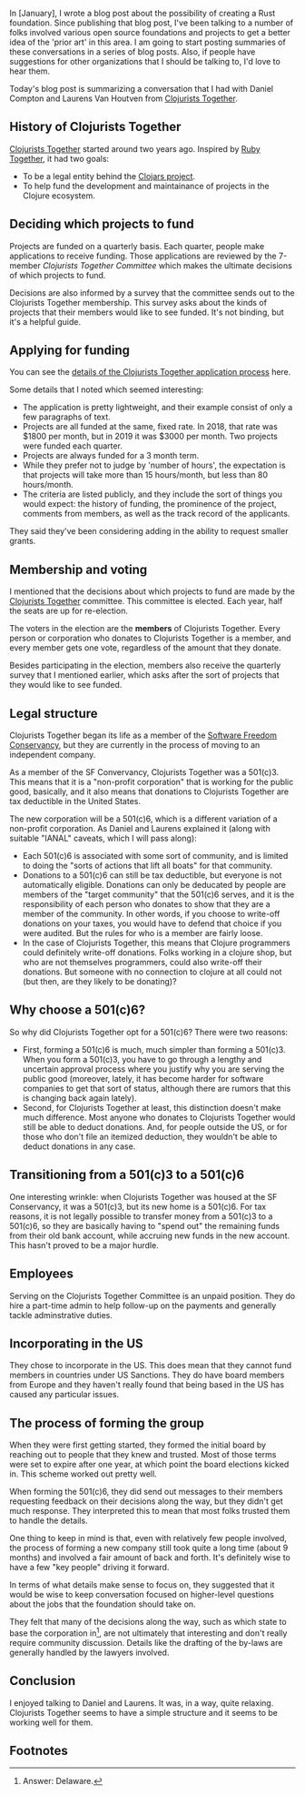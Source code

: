 In [January], I wrote a blog post about the possibility of creating a Rust foundation. Since publishing that blog post, I've been talking to a number of folks involved various open source foundations and projects to get a better idea of the 'prior art' in this area. I am going to start posting summaries of these conversations in a series of blog posts. Also, if people have suggestions for other organizations that I should be talking to, I'd love to hear them.

Today's blog post is summarizing a conversation that I had with Daniel Compton and Laurens Van Houtven from [Clojurists Together].

[Clojurists Together]: https://www.clojuriststogether.org/team/

## History of Clojurists Together

[Clojurists Together] started around two years ago. Inspired by [Ruby Together], it had two goals:

* To be a legal entity behind the [Clojars project](https://clojars.org/).
* To help fund the development and maintainance of projects in the Clojure ecosystem.

[Ruby Together]: https://rubytogether.org/

## Deciding which projects to fund

Projects are funded on a quarterly basis. Each quarter, people make applications to receive funding. Those applications are reviewed by the 7-member *Clojurists Together Committee* which makes the ultimate decisions of which projects to fund.

Decisions are also informed by a survey that the committee sends out to the Clojurists Together membership. This survey asks about the kinds of projects that their members would like to see funded. It's not binding, but it's a helpful guide.

## Applying for funding

You can see the [details of the Clojurists Together application process](https://www.clojuriststogether.org/open-source/) here.  

Some details that I noted which seemed interesting:

* The application is pretty lightweight, and their example consist of only a few paragraphs of text.
* Projects are all funded at the same, fixed rate. In 2018, that rate was $1800 per month, but in 2019 it was $3000 per month. Two projects were funded each quarter.
* Projects are always funded for a 3 month term.
* While they prefer not to judge by 'number of hours', the expectation is that projects will take more than 15 hours/month, but less than 80 hours/month.
* The criteria are listed publicly, and they include the sort of things you would expect: the history of funding, the prominence of the project, comments from members, as well as the track record of the applicants.

They said they've been considering adding in the ability to request smaller grants.

## Membership and voting

I mentioned that the decisions about which projects to fund are made by the [Clojurists Together] committee. This committee is elected. Each year, half the seats are up for re-election. 

The voters in the election are the **members** of Clojurists Together. Every person or corporation who donates to Clojurists Together is a member, and every member gets one vote, regardless of the amount that they donate.

Besides participating in the election, members also receive the quarterly survey that I mentioned earlier, which asks after the sort of projects that they would like to see funded.

## Legal structure

Clojurists Together began its life as a member of the [Software Freedom Conservancy][SFC], but they are currently in the process of moving to an independent company.

As a member of the SF Convervancy, Clojurists Together was a 501(c)3. This means that it is a "non-profit corporation" that is working for the public good, basically, and it also means that donations to Clojurists Together are tax deductible in the United States.

[SFC]: https://sfconservancy.org/

The new corporation will be a 501(c)6, which is a different variation of a non-profit corporation.  As Daniel and Laurens explained it (along with suitable "IANAL" caveats, which I will pass along):

* Each 501(c)6 is associated with some sort of community, and is limited to doing the "sorts of actions that lift all boats" for that community. 
* Donations to a 501(c)6 can still be tax deductible, but everyone is not automatically eligible. Donations can only be deducated by people are members of the "target community" that the 501(c)6 serves, and it is the responsibility of each person who donates to show that they are a member of the community. In other words, if you choose to write-off donations on your taxes, you would have to defend that choice if you were audited. But the rules for who is a member are fairly loose.
* In the case of Clojurists Together, this means that Clojure programmers could definitely write-off donations. Folks working in a clojure shop, but who are not themselves programmers, could also write-off their donations. But someone with no connection to clojure at all could not (but then, are they likely to be donating)?

## Why choose a 501(c)6?

So why did Clojurists Together opt for a 501(c)6? There were two reasons:

* First, forming a 501(c)6 is much, much simpler than forming a 501(c)3. When you form a 501(c)3, you have to go through a lengthy and uncertain approval process where you justify why you are serving the public good (moreover, lately, it has become harder for software companies to get that sort of status, although there are rumors that this is changing back again lately).
* Second, for Clojurists Together at least, this distinction doesn't make much difference. Most anyone who donates to Clojurists Together would still be able to deduct donations. And, for people outside the US, or for those who don't file an itemized deduction, they wouldn't be able to deduct donations in any case.

## Transitioning from a 501(c)3 to a 501(c)6

One interesting wrinkle: when Clojurists Together was housed at the SF Conservancy, it was a 501(c)3, but its new home is a 501(c)6. For tax reasons, it is not legally possible to transfer money from a 501(c)3 to a 501(c)6, so they are basically having to "spend out" the remaining funds from their old bank account, while accruing new funds in the new account. This hasn't proved to be a major hurdle.

## Employees

Serving on the Clojurists Together Committee is an unpaid position. They do hire a part-time admin to help follow-up on the payments and generally tackle adminstrative duties.

## Incorporating in the US

They chose to incorporate in the US. This does mean that they cannot fund members in countries under US Sanctions. They do have board members from Europe and they haven't really found that being based in the US has caused any particular issues.

## The process of forming the group

When they were first getting started, they formed the initial board by reaching out to people that they knew and trusted. Most of those terms were set to expire after one year, at which point the board elections kicked in. This scheme worked out pretty well.

When forming the 501(c)6, they did send out messages to their members requesting feedback on their decisions along the way, but they didn't get much response. They interpreted this to mean that most folks trusted them to handle the details.

One thing to keep in mind is that, even with relatively few people involved, the process of forming a new company still took quite a long time (about 9 months) and involved a fair amount of back and forth. It's definitely wise to have a few "key people" driving it forward.

In terms of what details make sense to focus on, they suggested that it would be wise to keep conversation focused on higher-level questions about the jobs that the foundation should take on. 

They felt that many of the decisions along the way, such as which state to base the corporation in[^DE], are not ultimately that interesting and don't really require community discussion. Details like the drafting of the by-laws are generally handled by the lawyers involved.

[^DE]: Answer: Delaware.

## Conclusion

I enjoyed talking to Daniel and Laurens. It was, in a way, quite relaxing. Clojurists Together seems to have a simple structure and it seems to be working well for them.

## Footnotes